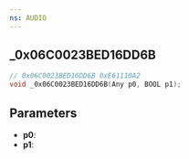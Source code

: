 ```yaml
---
ns: AUDIO
---
```

## _0x06C0023BED16DD6B

```c
// 0x06C0023BED16DD6B 0xE61110A2
void _0x06C0023BED16DD6B(Any p0, BOOL p1);
```


## Parameters
* **p0**: 
* **p1**: 

